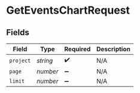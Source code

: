# GetEventsChartRequest


## Fields

| Field              | Type               | Required           | Description        |
| ------------------ | ------------------ | ------------------ | ------------------ |
| `project`          | *string*           | :heavy_check_mark: | N/A                |
| `page`             | *number*           | :heavy_minus_sign: | N/A                |
| `limit`            | *number*           | :heavy_minus_sign: | N/A                |